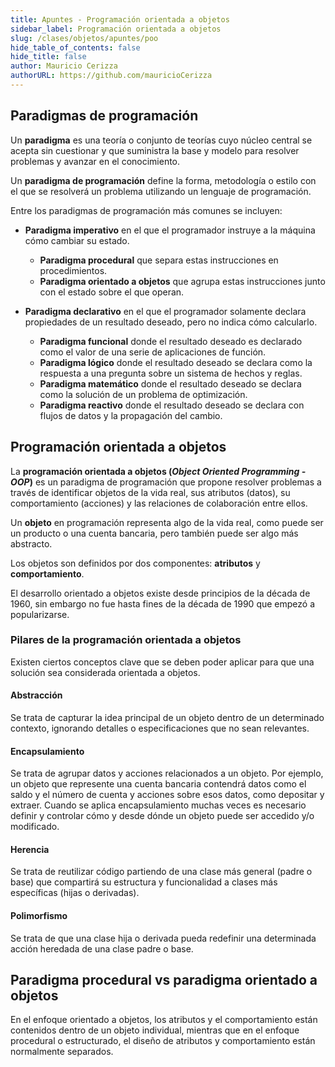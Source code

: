 ```yaml
---
title: Apuntes - Programación orientada a objetos
sidebar_label: Programación orientada a objetos
slug: /clases/objetos/apuntes/poo
hide_table_of_contents: false
hide_title: false
author: Mauricio Cerizza
authorURL: https://github.com/mauricioCerizza
---
```


## Paradigmas de programación
Un **paradigma** es una teoría o conjunto de teorías cuyo núcleo central se acepta sin cuestionar y que suministra la base y modelo para resolver problemas y avanzar en el conocimiento. 

Un **paradigma de programación** define la forma, metodología o estilo con el que se resolverá un problema utilizando un lenguaje de programación. 

Entre los paradigmas de programación más comunes se incluyen:
* **Paradigma imperativo** en el que el programador instruye a la máquina cómo cambiar su estado.
  * **Paradigma procedural** que separa estas instrucciones en procedimientos.
  * **Paradigma orientado a objetos** que agrupa estas instrucciones junto con el estado sobre el que operan.   


* **Paradigma declarativo** en el que el programador solamente declara propiedades de un resultado deseado, pero no indica cómo calcularlo. 
  * **Paradigma funcional** donde el resultado deseado es declarado como el valor de una serie de aplicaciones de función.
  * **Paradigma lógico** donde el resultado deseado se declara como la respuesta a una pregunta sobre un sistema de hechos y reglas. 
  * **Paradigma matemático** donde el resultado deseado se declara como la solución de un problema de optimización. 
  * **Paradigma reactivo** donde el resultado deseado se declara con flujos de datos y la propagación del cambio. 

## Programación orientada a objetos
La **programación orientada a objetos (*Object Oriented Programming - OOP*)** es un paradigma de programación que propone resolver problemas a través de identificar objetos de la vida real, sus atributos (datos), su comportamiento (acciones) y las relaciones de colaboración entre ellos. 

Un **objeto** en programación representa algo de la vida real, como puede ser un producto o una cuenta bancaria, pero también puede ser algo más abstracto. 

Los objetos son definidos por dos componentes: **atributos** y **comportamiento**. 

El desarrollo orientado a objetos existe desde principios de la década de 1960, sin embargo no fue hasta fines de la década de 1990 que empezó a popularizarse.

### Pilares de la programación orientada a objetos
Existen ciertos conceptos clave que se deben poder aplicar para que una solución sea considerada orientada a objetos. 

#### Abstracción
Se trata de capturar la idea principal de un objeto dentro de un determinado contexto, ignorando detalles o especificaciones que no sean relevantes. 

#### Encapsulamiento
Se trata de agrupar datos y acciones relacionados a un objeto. Por ejemplo, un objeto que represente una cuenta bancaria contendrá datos como el saldo y el número de cuenta y acciones sobre esos datos, como depositar y extraer. Cuando se aplica encapsulamiento muchas veces es necesario definir y controlar cómo y desde dónde un objeto puede ser accedido y/o modificado.

#### Herencia
Se trata de reutilizar código partiendo de una clase más general (padre o base) que compartirá su estructura y funcionalidad a clases más específicas (hijas o derivadas).

#### Polimorfismo
Se trata de que una clase hija o derivada pueda redefinir una determinada acción heredada de una clase padre o base. 

## Paradigma procedural vs paradigma orientado a objetos
En el enfoque orientado a objetos, los atributos y el comportamiento están contenidos dentro de un objeto individual, mientras que en el enfoque procedural o estructurado, el diseño de atributos y comportamiento están normalmente separados.



